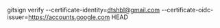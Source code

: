 gitsign verify --certificate-identity=dtshbl@gmail.com --certificate-oidc-issuer=https://accounts.google.com HEAD

